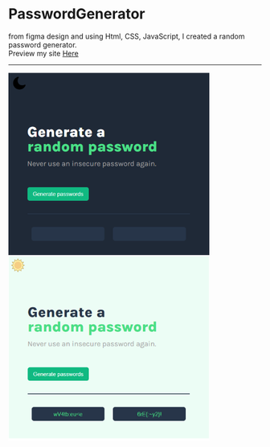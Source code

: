 # PasswordGenerator

from figma design and using Html, CSS, JavaScript, I created a random password generator.
<br>
Preview my site <a href="https://muhmmadawd.github.io/generatePassword/"> Here </a>
<hr>
<p float="left">
<img src="./assets/dark.png" width="400px">
<img src="./assets/light.png" width="400px">
</p>
